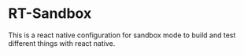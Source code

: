# RT-Sandbox
This is a react native configuration for sandbox mode to build and test different things with react native.
